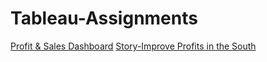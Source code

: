 # Tableau-Assignments
[Profit & Sales Dashboard](https://public.tableau.com/shared/F3F42352Y?:display_count=n&:origin=viz_share_link)
[Story-Improve Profits in the South](https://public.tableau.com/views/Book-2_16308547972410/StoryImproveProfitsintheSouth?:language=en-GB&:display_count=n&:origin=viz_share_link)
